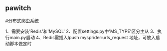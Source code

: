 ## pawitch
#分布式爬虫系统


1、需要安装'Redis'和'MySQL'
2、配置settings.py中'MS_TYPE'区分主从
3、执行main.py启动
4、Redis需插入lpush mysprider:urls_request 地址，可放入启动脚本做定时
